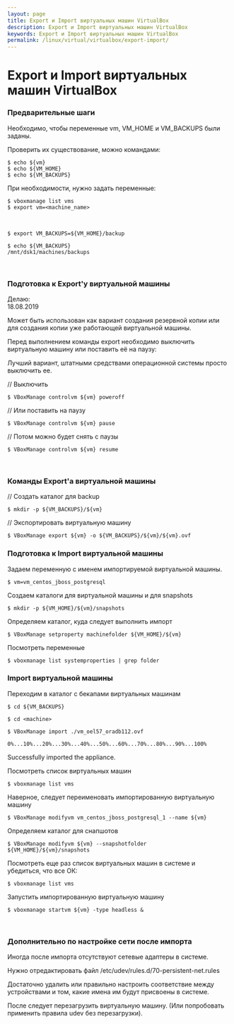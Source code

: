 ```yaml
---
layout: page
title: Export и Import виртуальных машин VirtualBox
description: Export и Import виртуальных машин VirtualBox
keywords: Export и Import виртуальных машин VirtualBox
permalink: /linux/virtual/virtualbox/export-import/
---
```


# Export и Import виртуальных машин VirtualBox

### Предварительные шаги

Необходимо, чтобы переменные vm, VM_HOME и VM_BACKUPS были заданы.

Проверить их существование, можно командами:

    $ echo ${vm}
    $ echo ${VM_HOME}
    $ echo ${VM_BACKUPS}

При необходимости, нужно задать переменные:

    $ vboxmanage list vms
    $ export vm=<machine_name>

<br/>

    $ export VM_BACKUPS=${VM_HOME}/backup

    $ echo ${VM_BACKUPS}
    /mnt/dsk1/machines/backups

<br/>

### Подготовка к Export'у виртуальной машины

Делаю:  
18.08.2019

Может быть использован как вариант создания резервной копии или для создания копии уже работающей виртуальной машины.

Перед выполнением команды export необходимо выключить виртуальную машину или поставить её на паузу:

Лучший вариант, штатными средствами операционной системы просто выключить ее.

// Выключить

    $ VBoxManage controlvm ${vm} poweroff

// Или поставить на паузу

    $ VBoxManage controlvm ${vm} pause

// Потом можно будет снять с паузы

    $ VBoxManage controlvm ${vm} resume

<br/>

### Команды Export'a виртуальной машины

// Создать каталог для backup

    $ mkdir -p ${VM_BACKUPS}/${vm}

// Экспортировать виртуальную машину

    $ VBoxManage export ${vm} -o ${VM_BACKUPS}/${vm}/${vm}.ovf

### Подготовка к Import виртуальной машины

Задаем переменную с именем импортируемой виртуальной машины.

    $ vm=vm_centos_jboss_postgresql

Создаем каталоги для виртуальной машины и для snapshots

    $ mkdir -p ${VM_HOME}/${vm}/snapshots

Определяем каталог, куда следует выполнить импорт

    $ VBoxManage setproperty machinefolder ${VM_HOME}/${vm}

Посмотреть переменные

    $ vboxmanage list systemproperties | grep folder

### Import виртуальной машины

Переходим в каталог с бекапами виртуальных машинам

    $ cd ${VM_BACKUPS}

    $ cd <machine>

    $ VBoxManage import ./vm_oel57_oradb112.ovf

    0%...10%...20%...30%...40%...50%...60%...70%...80%...90%...100%

Successfully imported the appliance.

Посмотреть список виртуальных машин

    $ vboxmanage list vms

Наверное, следует переименовать импортированную виртуальную машину

    $ VBoxManage modifyvm vm_centos_jboss_postgresql_1 --name ${vm}

Определяем каталог для снапшотов

    $ VBoxManage modifyvm ${vm} --snapshotfolder ${VM_HOME}/${vm}/snapshots

Посмотреть еще раз список виртуальных машин в системе и убедиться, что все ОК:

    $ vboxmanage list vms

Запустить импортированную виртуальную машину

    $ vboxmanage startvm ${vm} -type headless &

<br/>

### Дополнительно по настройке сети после импорта

Иногда после импорта отсутствуют сетевые адаптеры в системе.

Нужно отредактировать файл /etc/udev/rules.d/70-persistent-net.rules

Достаточно удалить или правильно настроить соответствие между устройствами и том, какие имена им будут присвоены в системе.

После следует перезагрузить виртуальную машину. (Или попробовать применить правила udev без перезагрузки).
